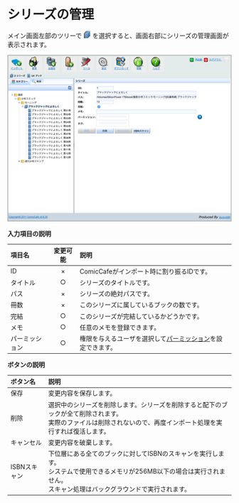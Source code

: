 # シリーズの管理
メイン画面左部のツリーで ![](https://raw.githubusercontent.com/burton999dev/ComicCafeHelp/master/images/server/icon/books.png) を選択すると、画面右部にシリーズの管理画面が表示されます。


<img src='https://raw.githubusercontent.com/burton999dev/ComicCafeHelp/master/images/ja/server/Series.png' width='800px'/>


**入力項目の説明**
    
|項目名|変更可能|説明|
|:-----------|:-----------:|:------------|
ID|×|ComicCafeがインポート時に割り振るIDです。
タイトル|○|シリーズのタイトルです。
パス|×|シリーズの絶対パスです。
冊数|×|このシリーズに属しているブックの数です。
完結|○|このシリーズが完結しているかどうかです。
メモ|○|任意のメモを登録できます。
パーミッション|○|権限を与えるユーザを選択して[パーミッション](../Permission.mkd)を設定できます。

**ボタンの説明**

|ボタン名|説明|
|:-----------|:------------|
保存|変更内容を保存します。
削除|選択中のシリーズを削除します。シリーズを削除すると配下のブックが全て削除されます。<BR>実際のファイルは削除されないので、再度インポート処理を実行すれば復活します。
キャンセル|変更内容を破棄します。
ISBNスキャン|下位層にある全てのブックに対してISBNのスキャンを実行します。<BR>システムで使用できるメモリが256MB以下の場合は実行されません。<BR>スキャン処理はバックグラウンドで実行されます。
